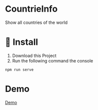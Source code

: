# CountrieInfo
Show all countries of the world

# 🚀 Install

1. Download this Project 
2. Run the following command the console

```
npm run serve
```

# Demo

[Demo](https://countrie.nkoch.xyz/)
